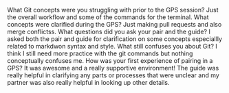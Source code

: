 What Git concepts were you struggling with prior to the GPS session? Just the overall workflow and some of the commands for the terminal. 
What concepts were clarified during the GPS? Just making pull requests and also merge conflictss. 
What questions did you ask your pair and the guide? I asked both the pair and guide for clarification on some concepts especiallly related to markdwon syntax and style. 
What still confuses you about Git? I think I still need more practice with the git commands but nothing conceptually confuses me. 
How was your first experience of pairing in a GPS? It was awesome and a really supportive environment! The guide was really helpful in clarifying any parts or processes that were unclear and my partner was also really helpful in looking up other details.